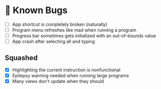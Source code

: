 # 🐞 Known Bugs

- [ ] App shortcut is completely broken (naturally)
- [ ] Program menu refreshes like mad when running a program
- [ ] Progress bar sometimes gets initialized with an out-of-bounds value
- [ ] App crash after selecting all and typing

## Squashed
- [X] Highlighting the current instruction is nonfunctional
- [X] Epilepsy warning needed when running large programs
- [X] Many views don't update when they should
